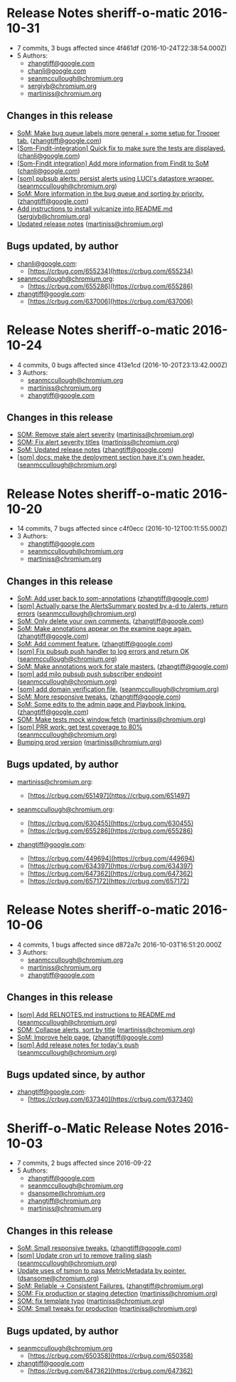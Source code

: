 # Release Notes sheriff-o-matic 2016-10-31

- 7 commits, 3 bugs affected since 4f461df (2016-10-24T22:38:54.000Z)
- 5 Authors:
  - zhangtiff@google.com
  - chanli@google.com
  - seanmccullough@chromium.org
  - sergiyb@chromium.org
  - martiniss@chromium.org

## Changes in this release

- [SoM: Make bug queue labels more general + some setup for Trooper tab.](https://chromium-review.googlesource.com/404938) (zhangtiff@google.com)
- [[Som-Findit-integration] Quick fix to make sure the tests are displayed.](https://chromium-review.googlesource.com/404501) (chanli@google.com)
- [[Som-Findit integration] Add more information from Findit to SoM](https://chromium-review.googlesource.com/402014) (chanli@google.com)
- [[som] pubsub alerts: persist alerts using LUCI's datastore wrapper.](https://chromium-review.googlesource.com/400558) (seanmccullough@chromium.org)
- [SoM: More information in the bug queue and sorting by priority.](https://chromium-review.googlesource.com/403454) (zhangtiff@google.com)
- [Add instructions to install vulcanize into README.md](https://codereview.chromium.org/2451653002) (sergiyb@chromium.org)
- [Updated release notes](https://chromium-review.googlesource.com/402248) (martiniss@chromium.org)


## Bugs updated, by author
- chanli@google.com:
  -  [https://crbug.com/655234](https://crbug.com/655234)
- seanmccullough@chromium.org:
  -  [https://crbug.com/655286](https://crbug.com/655286)
- zhangtiff@google.com:
  -  [https://crbug.com/637006](https://crbug.com/637006)

# Release Notes sheriff-o-matic 2016-10-24

- 4 commits, 0 bugs affected since 413e1cd (2016-10-20T23:13:42.000Z)
- 3 Authors:
  - seanmccullough@chromium.org
  - martiniss@chromium.org
  - zhangtiff@google.com

## Changes in this release

- [SOM: Remove stale alert severity](https://chromium-review.googlesource.com/401992) (martiniss@chromium.org)
- [SOM: Fix alert severity titles](https://chromium-review.googlesource.com/401989) (martiniss@chromium.org)
- [SoM: Updated release notes](https://chromium-review.googlesource.com/401011) (zhangtiff@google.com)
- [[som] docs: make the deployment section have it's own header.](https://chromium-review.googlesource.com/401418) (seanmccullough@chromium.org)

# Release Notes sheriff-o-matic 2016-10-20

- 14 commits, 7 bugs affected since c4f0ecc (2016-10-12T00:11:55.000Z)
- 3 Authors:
  - zhangtiff@google.com
  - seanmccullough@chromium.org
  - martiniss@chromium.org

## Changes in this release

- [SoM: Add user back to som-annotations](https://chromium-review.googlesource.com/400843) (zhangtiff@google.com)
- [[som] Actually parse the AlertsSummary posted by a-d to /alerts, return errors](https://chromium-review.googlesource.com/400092) (seanmccullough@chromium.org)
- [SoM: Only delete your own comments.](https://chromium-review.googlesource.com/400017) (zhangtiff@google.com)
- [SoM: Make annotations appear on the examine page again.](https://chromium-review.googlesource.com/400619) (zhangtiff@google.com)
- [SoM: Add comment feature.](https://chromium-review.googlesource.com/397898) (zhangtiff@google.com)
- [[som] Fix pubsub push handler to log errors and return OK](https://chromium-review.googlesource.com/397916) (seanmccullough@chromium.org)
- [SoM: Make annotations work for stale masters.](https://chromium-review.googlesource.com/398320) (zhangtiff@google.com)
- [[som] add milo pubsub push subscriber endpoint](https://chromium-review.googlesource.com/396958) (seanmccullough@chromium.org)
- [[som] add domain verification file.](https://chromium-review.googlesource.com/396940) (seanmccullough@chromium.org)
- [SoM: More responsive tweaks.](https://chromium-review.googlesource.com/396499) (zhangtiff@google.com)
- [SoM: Some edits to the admin page and Playbook linking.](https://chromium-review.googlesource.com/395028) (zhangtiff@google.com)
- [SOM: Make tests mock window.fetch](https://chromium-review.googlesource.com/394008) (martiniss@chromium.org)
- [[som] PRR work: get test coverage to 80%](https://chromium-review.googlesource.com/395086) (seanmccullough@chromium.org)
- [Bumping prod version](https://chromium-review.googlesource.com/394867) (martiniss@chromium.org)


## Bugs updated, by author
- martiniss@chromium.org:
  -  [https://crbug.com/651497](https://crbug.com/651497)

- seanmccullough@chromium.org:
  -  [https://crbug.com/630455](https://crbug.com/630455)
  -  [https://crbug.com/655286](https://crbug.com/655286)

- zhangtiff@google.com:
  -  [https://crbug.com/449694](https://crbug.com/449694)
  -  [https://crbug.com/634397](https://crbug.com/634397)
  -  [https://crbug.com/647362](https://crbug.com/647362)
  -  [https://crbug.com/657172](https://crbug.com/657172)


# Release Notes sheriff-o-matic 2016-10-06

- 4 commits, 1 bugs affected since d872a7c 2016-10-03T16:51:20.000Z
- 3 Authors:
  - seanmccullough@chromium.org
  - martiniss@chromium.org
  - zhangtiff@google.com

## Changes in this release

- [[som] Add RELNOTES.md instructions to README.md](https://chromium-review.googlesource.com/394886) (seanmccullough@chromium.org)
- [SOM: Collapse alerts, sort by title](https://chromium-review.googlesource.com/388860) (martiniss@chromium.org)
- [SoM: Improve help page.](https://chromium-review.googlesource.com/393267) (zhangtiff@google.com)
- [[som] Add release notes for today's push](https://chromium-review.googlesource.com/391750) (seanmccullough@chromium.org)


## Bugs updated since, by author
- zhangtiff@google.com:
  -  [https://crbug.com/637340](https://crbug.com/637340)

# Sheriff-o-Matic Release Notes 2016-10-03

- 7 commits, 2 bugs affected since 2016-09-22
- 5 Authors:
  - zhangtiff@google.com
  - seanmccullough@chromium.org
  - dsansome@chromium.org
  - zhangtiff@chromium.org
  - martiniss@chromium.org

## Changes in this release

- [SoM: Small responsive tweaks.](https://chromium-review.googlesource.com/391153) (zhangtiff@google.com)
- [[som] Update cron url to remove trailing slash](https://chromium-review.googlesource.com/389516) (seanmccullough@chromium.org)
- [Update uses of tsmon to pass MetricMetadata by pointer.](https://chromium-review.googlesource.com/387427) (dsansome@chromium.org)
- [SoM: Reliable -> Consistent Failures.](https://chromium-review.googlesource.com/388877) (zhangtiff@chromium.org)
- [SOM: Fix production or staging detection](https://chromium-review.googlesource.com/388675) (martiniss@chromium.org)
- [SOM: fix template typo](https://chromium-review.googlesource.com/388632) (martiniss@chromium.org)
- [SOM: Small tweaks for production](https://chromium-review.googlesource.com/388532) (martiniss@chromium.org)


## Bugs updated, by author
- seanmccullough@chromium.org
  - [https://crbug.com/650358](https://crbug.com/650358)
- zhangtiff@google.com
  - [https://crbug.com/647362](https://crbug.com/647362)
